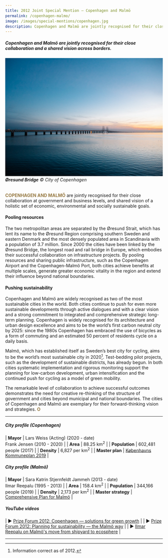 ```yaml
---
title: 2012 Joint Special Mention — Copenhagen and Malmö
permalink: /copenhagen-malmo/
image: /images/special-mentions/copenhagen.jpg
description: Copenhagen and Malmö are jointly recognised for their close collaboration and a shared vision across borders.
---
```


##### Copenhagen and Malmö are jointly recognised for their close collaboration and a shared vision across borders.

###### ![Øresund bridge](/images/special-mentions/copenhagen.jpg)**Øresund Bridge** © City of Copenhagen

<b><font color="#967942">COPENHAGEN AND MALMÖ</font></b> are jointly recognised for their close collaboration at government and business levels, and shared vision of a holistic set of economic, environmental and socially sustainable goals.

#### **Pooling resources**

The two metropolitan areas are separated by the Øresund Strait, which has lent its name to the Øresund Region comprising southern Sweden and eastern Denmark and the most densely populated area in Scandinavia with a population of 3.7 million. Since 2000 the cities have been linked by the Øresund Bridge, the longest road and rail bridge in Europe, which embodies their successful collaboration on infrastructure projects. By pooling resources and sharing public infrastructure, such as the Copenhagen Airport and the Copenhagen-Malmö Port, both cities achieve benefits at multiple scales, generate greater economic vitality in the region and extend their influence beyond national boundaries.

#### **Pushing sustainability**

Copenhagen and Malmö are widely recognised as two of the most sustainable cities in the world. Both cities continue to push for even more sustainable developments through active dialogues and with a clear vision and a strong commitment to integrated and comprehensive strategic long-term planning. Copenhagen is widely recognised for its architecture and urban design excellence and aims to be the world’s first carbon neutral city by 2025: since the 1980s Copenhagen has embraced the use of bicycles as a form of commuting and an estimated 50 percent of residents cycle on a daily basis. 

Malmö, which has established itself as Sweden’s best city for cycling, aims to be the world’s most sustainable city in 2020[^1]. Test-bedding pilot projects, such as the development of sustainable districts, has already begun. In both cities systematic implementation and rigorous monitoring support the planning for low-carbon development, urban intensification and the continued push for cycling as a model of green mobility.

The remarkable level of collaboration to achieve successful outcomes demonstrates the need for creative re-thinking of the structure of government and cities beyond municipal and national boundaries. The cities of Copenhagen and Malmö are exemplary for their forward-thinking vision and strategies. **<font color="#967942">O</font>**

---

##### **City profile (Copenhagen)**

| **Mayor** | Lars Weiss (Acting) (2020 - date) <br> Frank Jensen (2010 - 2020) |
| **Area** | 88.25 km<sup>2</sup> |
| **Population** | 602,481 people (2017) | 
| **Density** | 6,827 per km<sup>2</sup> |
| **Master plan** | [Københavns Kommuneplan 2019](https://www.kp19.kk.dk) |

##### **City profile (Malmö)**

| **Mayor** | Sara Katrin Stjernfeldt Jammeh (2013 - date) <br> Ilmar Reepalu (1995 - 2013) |
| **Area** | 158.4 km<sup>2</sup> |
| **Population** | 344,166 people (2019) | 
| **Density** | 2,173 per km<sup>2</sup> |
| **Master strategy** | [Comprehensive Plan for Malmö](https://malmo.se/download/18.6c44cd5c17283283332b3de/1592233669232/OP_english_summary_lores.pdf) |

##### **YouTube videos**

| ▶️ [Prize Forum 2012: Copenhagen — solutions for green growth](https://youtu.be/rK0ZBFpX9KE) |
| ▶️ [Prize Forum 2012: Planning for sustainability — the Malmö way](https://youtu.be/8PjV07nCpkk) |
| ▶️ [IImar Reepalu on Malmö's move from shipyard to ecosphere](https://youtu.be/bBayr6mwDFI) |

---

[^1]: Information correct as of 2012.
